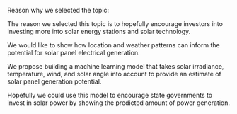 Reason why we selected the topic:

The reason we selected this topic is to hopefully encourage investors into investing more into solar energy stations and solar technology. 

We would like to show how location and weather patterns can inform the potential for solar panel electrical generation.

We propose building a machine learning model that takes solar irradiance, temperature, wind, and solar angle into account to provide an estimate of solar panel generation potential. 

Hopefully we could use this model to encourage  state governments to invest in solar power by showing the predicted amount of power generation.
